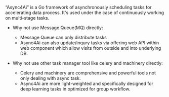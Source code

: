 “Async4Ai” is a Go framework of asynchronously scheduling tasks for accelerating data process. It's used under the case of continuously working on multi-stage tasks.

- Why not use Message Queue(MQ) directly:
   - Message Queue can only distribute tasks
   - Async4Ai can also update/inqury tasks via offering web API within web component which allow visits from outside and into underlying DB.

- Why not use other task manager tool like celery and machinery directly:
   - Celery and machinery are comprehensive and powerful tools not only dealing with async task.
   - Async4Ai are more light-weighted and specifically designed for deep learning tasks in optimized for group workflow.

